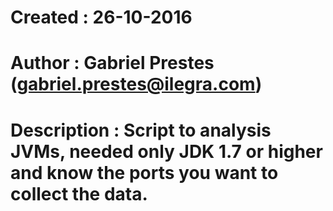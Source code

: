 # Created : 26-10-2016
# Author : Gabriel Prestes (gabriel.prestes@ilegra.com)
# Description : Script to analysis JVMs, needed only JDK 1.7 or higher and know the ports you want to collect the data.
